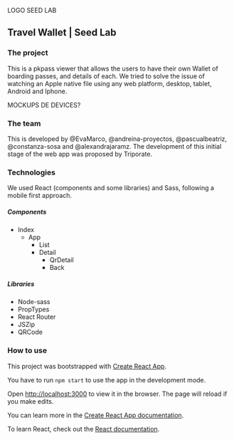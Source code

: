 LOGO SEED LAB
<!-- <img src="ruta en nuestro proyecto" alt="Seed Lab logo" height="200px"> -->

## Travel Wallet | Seed Lab ##

### The project ###

This is a pkpass viewer that allows the users to have their own Wallet of boarding passes, and details of each. We tried to solve the issue of watching an Apple native file using any web platform, desktop, tablet, Android and Iphone.

MOCKUPS DE DEVICES?

### The team ###

This is developed by @EvaMarco, @andreina-proyectos, @pascualbeatriz, @constanza-sosa and @alexandrajaramz. The development of this initial stage of the web app was proposed by Triporate.

### Technologies ###

We used React (components and some libraries) and Sass, following a mobile first approach.

##### Components #####
- Index 
  - App 
    - List 
    - Detail
      - QrDetail 
      - Back 

##### Libraries #####
- Node-sass
- PropTypes
- React Router
- JSZip
- QRCode

### How to use ###

This project was bootstrapped with [Create React App](https://github.com/facebook/create-react-app).

You have to run `npm start` to use the app in the development mode. 

Open [http://localhost:3000](http://localhost:3000) to view it in the browser. The page will reload if you make edits.

You can learn more in the [Create React App documentation](https://facebook.github.io/create-react-app/docs/getting-started).

To learn React, check out the [React documentation](https://reactjs.org/).